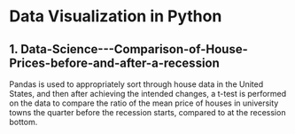 # Data Visualization in Python

## 1. Data-Science---Comparison-of-House-Prices-before-and-after-a-recession

Pandas is used to appropriately sort through house data in the United States, and then after achieving the intended changes, a t-test is performed on the data to compare the ratio of the mean price of houses in university towns the quarter before the recession starts, compared to at the recession bottom.
